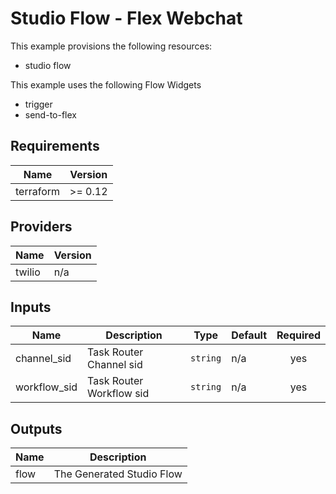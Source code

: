 # Studio Flow - Flex Webchat

This example provisions the following resources:

- studio flow

This example uses the following Flow Widgets

- trigger
- send-to-flex

## Requirements

| Name      | Version |
| --------- | ------- |
| terraform | >= 0.12 |

## Providers

| Name   | Version |
| ------ | ------- |
| twilio | n/a     |

## Inputs

| Name         | Description              | Type     | Default | Required |
| ------------ | ------------------------ | -------- | ------- | :------: |
| channel_sid  | Task Router Channel sid  | `string` | n/a     |   yes    |
| workflow_sid | Task Router Workflow sid | `string` | n/a     |   yes    |

## Outputs

| Name | Description               |
| ---- | ------------------------- |
| flow | The Generated Studio Flow |
